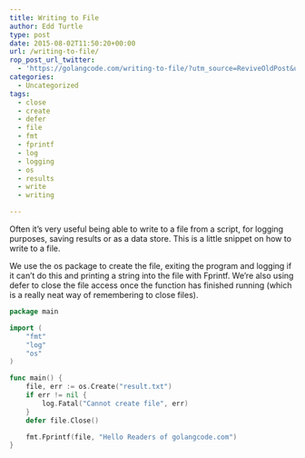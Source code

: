 ```yaml
---
title: Writing to File
author: Edd Turtle
type: post
date: 2015-08-02T11:50:20+00:00
url: /writing-to-file/
rop_post_url_twitter:
  - 'https://golangcode.com/writing-to-file/?utm_source=ReviveOldPost&utm_medium=social&utm_campaign=ReviveOldPost'
categories:
  - Uncategorized
tags:
  - close
  - create
  - defer
  - file
  - fmt
  - fprintf
  - log
  - logging
  - os
  - results
  - write
  - writing

---
```

Often it&#8217;s very useful being able to write to a file from a script, for logging purposes, saving results or as a data store. This is a little snippet on how to write to a file.

We use the os package to create the file, exiting the program and logging if it can&#8217;t do this and printing a string into the file with Fprintf. We&#8217;re also using defer to close the file access once the function has finished running (which is a really neat way of remembering to close files).

```go
package main

import (
    "fmt"
    "log"
    "os"
)

func main() {
    file, err := os.Create("result.txt")
    if err != nil {
        log.Fatal("Cannot create file", err)
    }
    defer file.Close()

    fmt.Fprintf(file, "Hello Readers of golangcode.com")
}
```